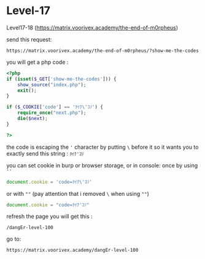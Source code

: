 # Level-17

Level17-18 (https://matrix.voorivex.academy/the-end-of-m0rpheus)

send this request:
```
https://matrix.voorivex.academy/the-end-of-m0rpheus/?show-me-the-codes
```

you will get a php code :

```php
<?php
if (isset($_GET['show-me-the-codes'])) {
    show_source("index.php");
    exit();
}

if ($_COOKIE['code'] == 'ｦｲｸ\'ｺｿ') {
    require_once("next.php");
    die($next);
}

?>
```

the code is escaping the `'` character by putting `\` before it
so it wants you to exactly send this string : `ｦｲｸ'ｺｿ`

you can set cookie in burp or browser storage, or in console:
once by using `''`

```javascript
document.cookie = 'code=ｦｲｸ\'ｺｿ'
```

or with `""` (pay attention that i removed `\` when using `""`)

```javascript
document.cookie = "code=ｦｲｸ'ｺｿ"
```


refresh the page you will get this :

```text
/dangEr-level-100
```

go to:

```text
https://matrix.voorivex.academy/dangEr-level-100
```
